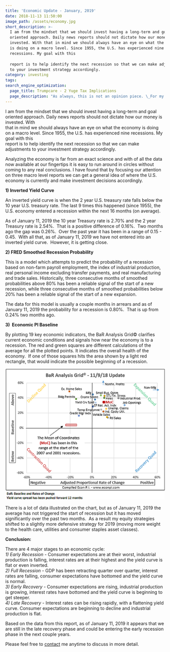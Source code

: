 ```yaml
---
title: 'Economic Update - January, 2019'
date: 2018-11-13 11:50:00
image_path: /assets/economy.jpg
short_description: >-
  I am from the mindset that we should invest having a long-term and goal
  oriented approach. Daily news reports should not dictate how our money is
  invested. With that in mind we should always have an eye on what the economy
  is doing on a macro level. Since 1955, the U.S. has experienced nine
  recessions. My goal with this

  report is to help identify the next recession so that we can make adjustments
  to your investment strategy accordingly.
category: investing
tags:
search_engine_optimization:
  page_title: Trumpcare - 2 Yuge Tax Implications
  page_description: "As always, this is not an opinion piece. \_For my full stance on the Better Care Act (BCRA) you'll have to wait for my exclusive Rachel Maddow interview airing soon. \_For now, we can look at the tax implications if the current BCRA is passed through the senate."
---
```


I am from the mindset that we should invest having a long-term and goal oriented approach. Daily news reports should not dictate how our money is invested. With<br>that in mind we should always have an eye on what the economy is doing on a macro level. Since 1955, the U.S. has experienced nine recessions. My goal with this<br>report is to help identify the next recession so that we can make adjustments to your investment strategy accordingly.

Analyzing the economy is far from an exact science and with of all the data now available at our fingertips it is easy to run around in circles without coming to any real conclusions. I have found that by focusing our attention on three macro level reports we can get a general idea of where the U.S. economy is currently and make investment decisions accordingly.&nbsp;

**1) Inverted Yield Curve**

An inverted yield curve is when the 2 year U.S. treasury rate falls below the 10 year U.S. treasury rate. The last 9 times this happened (since 1955), the U.S. economy entered a recession within the next 16 months (on average).

As of January 11, 2019 the 10 year Treasury rate is 2.70% and the 2 year Treasury rate is 2.54%.&nbsp; That is a positive difference of 0.16%.&nbsp; Two months ago the gap was 0.26%.&nbsp; Over the past year it has been in a range of 0.15 - 0.45.&nbsp; With all that, as of January 11, 2019 we have not entered into an inverted yield curve.&nbsp; However, it is getting close.

**2) FRED Smoothed Recession Probability**&nbsp;

This is a model which attempts to predict the probability of a recession based on non-farm payroll employment, the index of industrial production, real personal income excluding transfer payments, and real manufacturing and trade sales. Historically, three consecutive months of smoothed probabilities above 80% has been a reliable signal of the start of a new recession, while three consecutive months of smoothed probabilities below 20% has been a reliable signal of the start of a new expansion.

The data for this model is usually a couple months in arrears and as of January 11, 2019 the probability for a recession is 0.80%.&nbsp; That is up from 0.24% two months ago.&nbsp;

**3)&nbsp; Economic PI Baseline**

By plotting 19 key economic indicators, the BaR Analysis Grid&copy; clarifies current economic conditions and signals how near the economy is to a recession. The red and green squares are different calculations of the average for all the plotted points. It indicates the overall health of the economy.&nbsp; If one of those squares hits the area shown by a light red rectangle, that would indicate the possible beginning of a recession.

![](/assets/2018-11-9.png)

There is a lot of data illustrated on the chart, but as of January 11, 2019 the average has not triggered the start of recession but it has moved significantly over the past two months.&nbsp; As a result my equity strategies shifted to a slightly more defensive strategy for 2019 (moving more weight to the health care, utilities and consumer staples asset classes).

**Conclusion:**

There are 4 major stages to an economic cycle:<br>*1) Early Recession* - Consumer expectations are at their worst, industrial production is falling, interest rates are at their highest and the yield curve is flat or even inverted.<br>*2) Full Recession* - GDP has been retracting quarter over quarter, interest rates are falling, consumer expectations have bottomed and the yield curve is normal.<br>*3) Early Recovery* - Consumer expectations are rising, industrial production is growing, interest rates have bottomed and the yield curve is beginning to get steeper.<br>*4) Late Recovery* - Interest rates can be rising rapidly, with a flattening yield curve. Consumer expectations are beginning to decline and industrial production is flat.

Based on the data from this report, as of January 11, 2019 it appears that we are still in the late recovery phase and could be entering the early recession phase in the next couple years.

Please feel free to [contact](/contact/) me anytime to discuss in more detail.